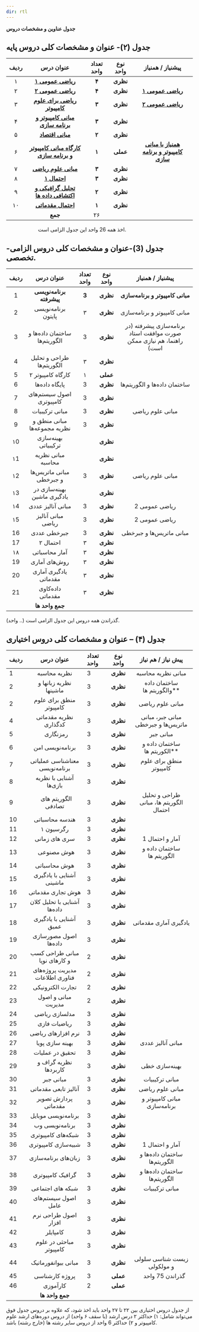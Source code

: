 ```yaml
---
dir: rtl
---
```




**جدول عناوین و مشخصات دروس**


## **جدول (۲)- عنوان و مشخصات کلی دروس پایه**


|<a name="_hlk92987125"></a>**ردیف**|**عنوان درس**|**تعداد واحد**|**نوع واحد**|**پیشنیاز / همنیاز**|
| :-: | :-: | :-: | :-: | :-: |
|۱|**<a href="https://hackmd.io/@mi9DyCHBTBysBcPECILFaA/r1CZdEkz3">ریاضی عمومی ۱**|**۴**|**نظری**||
|۲|**<a href="https://hackmd.io/@mi9DyCHBTBysBcPECILFaA/calculusII">ریاضی عمومی ۲**|**۴**|**نظری**|<a href="https://hackmd.io/@mi9DyCHBTBysBcPECILFaA/r1CZdEkz3">**ریاضی عمومی ۱**|
|۳|**<a href="https://hackmd.io/@mi9DyCHBTBysBcPECILFaA/Mathematics-for-computer-science">ریاضی برای علوم کامپیوتر**|**۳**|**نظری**| <a href="https://hackmd.io/@mi9DyCHBTBysBcPECILFaA/calculusII">**ریاضی عمومی ۲**|**۴**|**نظری|
|۴|**<a href="https://hackmd.io/@mi9DyCHBTBysBcPECILFaA/Introduction-to-Computer-and-Programming">مبانی کامپیوتر و برنامه سازی**|**۳**|**نظری**||
|۵|**<a href="https://hackmd.io/@mi9DyCHBTBysBcPECILFaA/Basics-of-Economics">مبانی اقتصاد**|**۲**|**نظری**||
|۶|**<a href="https://hackmd.io/@mi9DyCHBTBysBcPECILFaA/H1csPBkzn">کارگاه مبانی کامپیوتر و برنامه سازی**|**۱**|**عملی**|**<a href="https://hackmd.io/@mi9DyCHBTBysBcPECILFaA/Introduction-to-Computer-and-Programming">همنیاز با مبانی کامپیوتر و برنامه سازی**|
|۷|**<a href="https://hackmd.io/@mi9DyCHBTBysBcPECILFaA/Foundation-of-Mathematics"> مبانی علوم ریاضی** |**۳**|**نظری**||
|۸|**<a href="https://hackmd.io/@mi9DyCHBTBysBcPECILFaA/Sk2j5HyG2"> احتمال ۱**|**۳**|**نظری**||
|۹|**<a href="https://hackmd.io/@mi9DyCHBTBysBcPECILFaA/Graphical-and-Exploratory-data-analysis"> تحلیل گرافیکی و اکتشافی داده ها**|**۲**|**نظری**||
|۱۰|**<a href="https://hackmd.io/@mi9DyCHBTBysBcPECILFaA/Elementary-Probability"> احتمال مقدماتی**|**۱**|**نظری**||
||**جمع**|۲۶|||
<a name="_hlk929871251"></a>                     

`		 	 `اخذ همه 26 واحد این جدول الزامی است.



## **جدول (3)-عنوان و مشخصات کلی دروس الزامی-تخصصی**.



|<a name="_hlk92987331"></a>**ردیف**|**عنوان درس**|**تعداد واحد**|**نوع واحد**|**پیشنیاز / همنیاز**|
| :-: | :-: | :-: | :-: | :-: |
|1|**برنامه‌نویسی پیشرفته**|**3**|**نظری**|**مبانی کامپیوتر و برنامه‌سازی**|
|2|برنامه‌نویسی پایتون|۳|**نظری**|مبانی کامپیوتر و برنامه‌سازی|
|3|ساختمان داده‌ها و الگوریتم‌ها|3|**نظری**|برنامه‌سازی پیشرفته (در صورت موافقت استاد راهنما، هم نیازی ممکن است)|
|4|طراحی و تحلیل الگوریتم‌ها|۳|**نظری**||
|5|کارگاه کامپیوتر ۲|۱|**عملی**||
|6|پایگاه داده‌ها |3|**نظری**|ساختمان داده‌ها و الگوریتم‌ها|
|7|اصول سیستم‌های کامپیوتری|3|**نظری**||
|8|مبانی ترکیبیات|3|**نظری**|مبانی علوم ریاضی|
|9|مبانی منطق و نظریه مجموعه‌ها|3|**نظری**||
|۱0|بهینه‌سازی ترکیبیاتی||**نظری**||
|۱1|مبانی نظریه محاسبه||**نظری**||
|۱2|مبانی ماتریس‌ها و جبرخطی|3|**نظری**|مبانی علوم ریاضی|
|۱3|بهینه‌سازی در یادگیری ماشین||**نظری**||
|۱4|مبانی آنالیز عددی|3|**نظری**|ریاضی عمومی 2|
|۱5|مبانی آنالیز ریاضی|3|**نظری**|ریاضی عمومی 2|
|16|جبرخطی عددی|3|**نظری**|مبانی ماتریس‌ها و جبرخطی|
|17|احتمال ۲|۳|**نظری**||
|۱۸|آمار محاسباتی|۳|**نظری**||
|19|روش‌های آماری|۳|**نظری**||
|20|یادگیری آماری مقدماتی|۳|**نظری**||
|21|داده‌کاوی مقدماتی|۳|**نظری**||
||**جمع واحد ها**||||

<a name="_hlk929873311"></a>	گذراندن همه دروس این جدول الزامی است (.. واحد).



## **جدول (۴) – عنوان و مشخصات کلی دروس اختیاری** 


|**ردیف**|**عنوان درس**|**تعداد واحد**|**نوع واحد** |**پیش نیاز / هم نیاز**|
| :- | :-: | :- | :-: | :-: |
|1|نظریه محاسبه|3|**نظری**|مبانی نظریه محاسبه|
|2|نظریه زبانها و ماشینها|3|**نظری**|ساختمان داده والگوریتم ها** |
|2|منطق برای علوم کامپیوتر|3|**نظری**|مبانی علوم ریاضی|
|4|نظریه مقدماتی کدگذاری|3|**نظری**|مبانی جبر، مبانی ماتریس‌ها و جبرخطی|
|5|` `رمزنگاری|3|**نظری**|مبانی جبر |
|6|برنامه‌نویسی امن|3|**نظری**|ساختمان داده و الکوریتم ها** |
|7|معناشناسی عملیاتی برنامه‌نویسی|3|**نظری**|منطق برای علوم کامپیوتر|
|8|آشنایی با نظریه بازی‌ها|3|**نظری**||
|9|` `الگوریتم های تصادفی|3|**نظری**|طراحی و تحلیل الگوریتم ها،  مبانی احتمال|
|10|هندسه محاسباتی|3|**نظری**||
|11|رگرسیون ۱|<a name="ole_link21"></a>3|**نظری**||
|12|سری های زمانی|3|**نظری**|آمار و احتمال 1|
|13|` `هوش مصنوعی|3|**نظری**|ساختمان داده‌ و الگوریتم ها|
|14|هوش محاسباتی|3|**نظری**||
|15|آشنایی با یادگیری ماشینی|3|**نظری**||
|16|هوش تجاری مقدماتی|3|**نظری**||
|17|آشنایی با تحلیل کلان داده‌ها|3|**نظری**||
|18|آشنایی با یادگیری عمیق|3|**نظری**|یادگیری آماری مقدماتی|
|19|اصول مصورسازی داده‌ها|3|**نظری**||
|20|مبانی طراحی کسب و کارهای نوپا|2|**نظری**||
|21|مدیریت پروژه‌های فناوری اطلاعات|2|**نظری**||
|22|<a name="ole_link2"></a>تجارت الکترونیکی|2|**نظری**||
|23|مبانی و اصول مدیریت|2|**نظری**||
|24|مدلسازی ریاضی|3|**نظری**||
|25|ریاضیات فازی|3|**نظری**||
|26|نرم افزارهای ریاضی|3|**نظری**||
|27|بهینه سازی پویا|3|**نظری**|مبانی آنالیز عددی|
|28|تحقیق در عملیات|3|**نظری**||
|29|نظریه گراف و کاربردها |3|**نظری**|بهینه‌سازی خطی|
|30|مبانی جبر|3|**نظری**|مبانی ترکیبیات|
|31|آنالیز تابعی مقدماتی|3|**نظری**|مبانی علوم ریاضی|
|32|پردازش تصویر مقدماتی|3|**نظری**|مبانی کامپیوتر و برنامه‌سازی|
|33|برنامه‌نویسی موبایل|3|**نظری**||
|34|برنامه‌نویسی وب|3|**نظری**||
|35|شبکه‌های کامپیوتری|3|**نظری**||
|36|شبیه‌سازی کامپیوتری|3|**نظری**|آمار و احتمال 1|
|37|زبان‌های برنامه‌سازی|3|**نظری**|ساختمان داده‌ها و الگوریتم‌ها|
|38|گرافیک کامپیوتری|3|**نظری**|ساختمان داده‌ها و الگوریتم‌ها|
|39|شبکه های اجتماعی|3|**نظری**|مبانی ترکیبیات|
|40|اصول سیستم‌های عامل |3|**نظری**||
|41|اصول طراحی نرم افزار|3|**نظری**||
|42|کامپایلر |3|**نظری**||
|43|مباحثی در علوم کامپیوتر|3|**نظری**||
|44|مبانی بیوانفورماتیک|3|**نظری**|زیست شناسی سلولی و مولکولی|
|45|پروژه کارشناسی|3|**عملی**|`  `گذراندن 75 واحد|
|46|کارآموزی|2|**عملی**||
||**جمع واحد ها**||||


از جدول دروس اختیاری  بین ۲۲  تا ۲۷ واحد باید اخذ شود، که علاوه بر دروس جدول فوق می‌تواند شامل: ۱) حداکثر ۲ درس ارشد (با سقف ۶ واحد) از دروس دوره‌های ارشد علوم کامپیوتر و ۲) حداکثر 6 واحد از دروس سایر رشته ها (خارج رشته) باشد.
